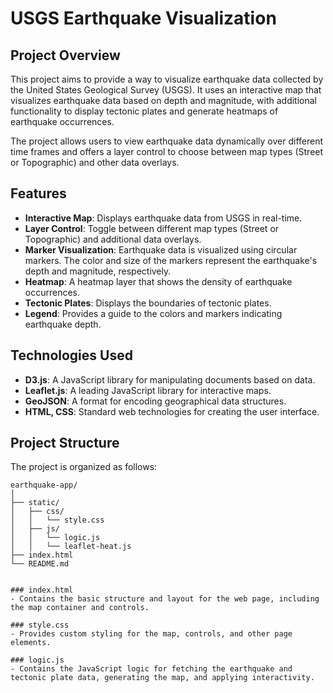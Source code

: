 # USGS Earthquake Visualization

## Project Overview

This project aims to provide a way to visualize earthquake data collected by the United States Geological Survey (USGS). It uses an interactive map that visualizes earthquake data based on depth and magnitude, with additional functionality to display tectonic plates and generate heatmaps of earthquake occurrences.

The project allows users to view earthquake data dynamically over different time frames and offers a layer control to choose between map types (Street or Topographic) and other data overlays.

## Features

- **Interactive Map**: Displays earthquake data from USGS in real-time.
- **Layer Control**: Toggle between different map types (Street or Topographic) and additional data overlays.
- **Marker Visualization**: Earthquake data is visualized using circular markers. The color and size of the markers represent the earthquake's depth and magnitude, respectively.
- **Heatmap**: A heatmap layer that shows the density of earthquake occurrences.
- **Tectonic Plates**: Displays the boundaries of tectonic plates.
- **Legend**: Provides a guide to the colors and markers indicating earthquake depth.

## Technologies Used

- **D3.js**: A JavaScript library for manipulating documents based on data.
- **Leaflet.js**: A leading JavaScript library for interactive maps.
- **GeoJSON**: A format for encoding geographical data structures.
- **HTML, CSS**: Standard web technologies for creating the user interface.

## Project Structure

The project is organized as follows:

```
earthquake-app/
│
├── static/
│   ├── css/
│   │   └── style.css         
│   ├── js/
│   │   └── logic.js          
│   │   └── leaflet-heat.js          
├── index.html                
└── README.md                 


### index.html
- Contains the basic structure and layout for the web page, including the map container and controls.

### style.css
- Provides custom styling for the map, controls, and other page elements.

### logic.js
- Contains the JavaScript logic for fetching the earthquake and tectonic plate data, generating the map, and applying interactivity.

